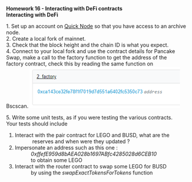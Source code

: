 **Homework 16 - Interacting with DeFi contracts**  
**Interacting with DeFi**

1\. Set up an account on [Quick Node](https://www.quicknode.com/) so that you have access to an archive node.  
2\. Create a local fork of mainnet.  
3\. Check that the block height and the chain ID is what you expect.  
4\. Connect to your local fork and use the contract details for Pancake  
Swap, make a call to the factory function to get the address of the  
factory contract, check this by reading the same function on  
Bscscan.
![](https://github.com/sergiotechx/bnbchainzero2hero/blob/main/homework16/factory.PNG?raw=true)

5\. Write some unit tests, as if you were testing the various contracts.  
Your tests should include

1.  Interact with the pair contract for LEGO and BUSD, what are the  
                reserves and when were they updated ?
2.  Impersonate an address such as this one :  
               _0xffefE959d8bAEA028b1697ABfc4285028d6CEB10_  
               to obtain some LEGO
3.  Interact with the router contract to swap some LEGO for BUSD  
               by using the _swapExactTokensForTokens_ function
